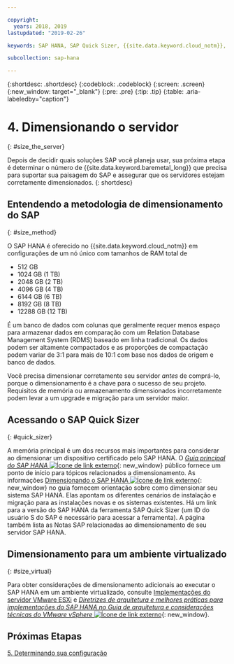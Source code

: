 ```yaml
---

copyright:
  years: 2018, 2019
lastupdated: "2019-02-26"

keywords: SAP HANA, SAP Quick Sizer, {{site.data.keyword.cloud_notm}}, {{site.data.keyword. baremetal_short}}, deployment

subcollection: sap-hana

---
```


{:shortdesc: .shortdesc}
{:codeblock: .codeblock}
{:screen: .screen}
{:new_window: target="_blank"}
{:pre: .pre}
{:tip: .tip}
{:table: .aria-labeledby="caption"}


# 4. Dimensionando o servidor
{: #size_the_server}

Depois de decidir quais soluções SAP você planeja usar, sua próxima etapa é determinar o número de {{site.data.keyword.baremetal_long}} que precisa para suportar sua paisagem do SAP e assegurar que os servidores estejam corretamente dimensionados.
{: shortdesc}

## Entendendo a metodologia de dimensionamento do SAP
{: #size_method}

O SAP HANA é oferecido no {{site.data.keyword.cloud_notm}} em configurações de um nó único com tamanhos de RAM total de
  * 512 GB
  * 1024 GB (1 TB)
  * 2048 GB (2 TB)
  * 4096 GB (4 TB)
  * 6144 GB (6 TB)
  * 8192 GB (8 TB)
  * 12288 GB (12 TB)

É um banco de dados com colunas que geralmente requer menos espaço para armazenar dados em comparação com um Relation Database Management System (RDMS) baseado em linha tradicional. Os dados podem ser altamente compactados e as proporções de compactação podem variar de 3:1 para mais de 10:1 com base nos dados de origem e banco de dados.

Você precisa dimensionar corretamente seu servidor *antes* de comprá-lo, porque o dimensionamento é a chave para o sucesso de seu projeto. Requisitos de memória ou armazenamento dimensionados incorretamente podem levar a um upgrade e migração para um servidor maior.

## Acessando o SAP Quick Sizer
{: #quick_sizer}

A memória principal é um dos recursos mais importantes para considerar ao dimensionar um dispositivo certificado pelo SAP HANA. O [*Guia principal do SAP HANA* ![Ícone de link externo](../../icons/launch-glyph.svg "Ícone de link externo")](https://help.sap.com/doc/e95f6750b0fd10148ea5c6be75016694/2.0.00/en-US/SAP_HANA_Master_Guide_en.pdf){: new_window} público fornece um ponto de início para tópicos relacionados a dimensionamento. As informações [Dimensionando o SAP HANA ![Ícone de link externo](../../icons/launch-glyph.svg "Ícone de link externo")](https://help.sap.com/viewer/eb3777d5495d46c5b2fa773206bbfb46/2.0.00/en-US/d4a122a7bb57101493e3f5ca08e6b039.html){: new_window} no guia fornecem orientação sobre como dimensionar seu sistema SAP HANA. Elas apontam os diferentes cenários de instalação e migração para as instalações novas e os sistemas existentes. Há um link para a versão do SAP HANA da ferramenta SAP Quick Sizer (um ID do usuário S do SAP é necessário para acessar a ferramenta). A página também lista as Notas SAP relacionadas ao dimensionamento de seu servidor SAP HANA.

## Dimensionamento para um ambiente virtualizado
{: #size_virtual}

Para obter considerações de dimensionamento adicionais ao executar o SAP HANA em um ambiente virtualizado, consulte [Implementações do servidor VMware ESXi](/docs/infrastructure/sap-hana?topic=sap-hana-considerations#vmware_server) e [*Diretrizes de arquitetura e melhores práticas para implementações do SAP HANA no Guia de arquitetura e considerações técnicas do VMware vSphere* ![Ícone de link externo](../../icons/launch-glyph.svg "Ícone de link externo")](https://www.vmware.com/content/dam/digitalmarketing/vmware/en/pdf/whitepaper/sap_hana_on_vmware_vsphere_best_practices_guide-white-paper.pdf){: new_window}.

## Próximas Etapas

 [5. Determinando sua configuração](/docs/infrastructure/sap-hana?topic=sap-hana-determine_configuration#determine_configuration)

